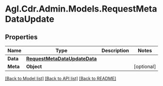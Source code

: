 # Agl.Cdr.Admin.Models.RequestMetaDataUpdate

## Properties

Name | Type | Description | Notes
------------ | ------------- | ------------- | -------------
**Data** | [**RequestMetaDataUpdateData**](RequestMetaDataUpdateData.md) |  | 
**Meta** | **Object** |  | [optional] 

[[Back to Model list]](../README.md#documentation-for-models) [[Back to API list]](../README.md#documentation-for-api-endpoints) [[Back to README]](../README.md)

